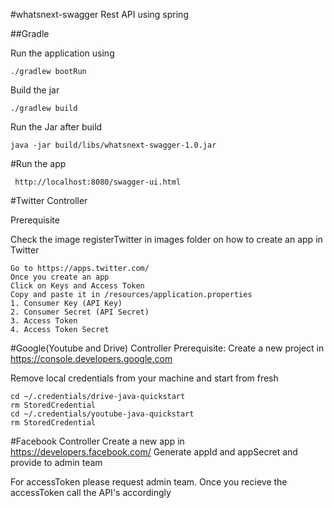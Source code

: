#whatsnext-swagger
Rest API using spring


##Gradle

Run the application using 

```
./gradlew bootRun
```

Build the jar

```
./gradlew build
```

Run the Jar after build

```
java -jar build/libs/whatsnext-swagger-1.0.jar
```

#Run the app

```
 http://localhost:8080/swagger-ui.html
 ```
 
#Twitter Controller

Prerequisite

Check the image registerTwitter in images folder on how to create an app in Twitter

```
Go to https://apps.twitter.com/
Once you create an app
Click on Keys and Access Token
Copy and paste it in /resources/application.properties
1. Consumer Key (API Key)
2. Consumer Secret (API Secret)
3. Access Token
4. Access Token Secret
```


#Google(Youtube and Drive) Controller
Prerequisite:
Create a new project in https://console.developers.google.com


Remove local credentials from your machine and start from fresh

```
cd ~/.credentials/drive-java-quickstart
rm StoredCredential
cd ~/.credentials/youtube-java-quickstart
rm StoredCredential
```


#Facebook Controller
Create a new app in https://developers.facebook.com/
Generate appId and appSecret and provide to admin team

For accessToken please request admin team. Once you recieve the accessToken call the API's accordingly



